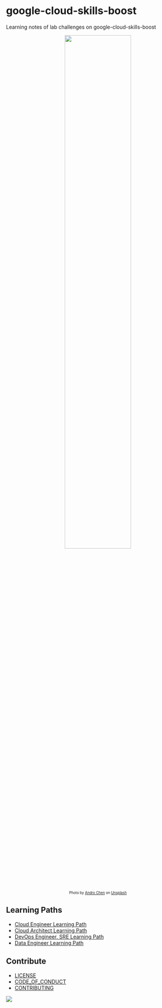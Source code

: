 # google-cloud-skills-boost

Learning notes of lab challenges on google-cloud-skills-boost

<p align="center">
  <img style="width:60%;" src="https://i.imgur.com/ZYG59DH.png">
  <br/>
  <sub><sup>Photo by <a href="https://unsplash.com/@androchentw?utm_content=creditCopyText&utm_medium=referral&utm_source=unsplash">Andro Chen</a> on <a href="https://unsplash.com/photos/av_vGjHnK-g?utm_content=creditCopyText&utm_medium=referral&utm_source=unsplash">Unsplash</a>
  </sup></sub>
</p>

## Learning Paths

* [Cloud Engineer Learning Path](https://www.cloudskillsboost.google/paths/11)
* [Cloud Architect Learning Path](https://www.cloudskillsboost.google/paths/12)
* [DevOps Engineer, SRE Learning Path](https://www.cloudskillsboost.google/paths/20)
* [Data Engineer Learning Path](https://www.cloudskillsboost.google/paths/16)


## Contribute

* [LICENSE](LICENSE)
* [CODE_OF_CONDUCT](CODE_OF_CONDUCT.md)
* [CONTRIBUTING](CONTRIBUTING.md)

<a href="https://github.com/an/template-playground/graphs/contributors">
  <img src="https://contrib.rocks/image?repo=androchentw/template-playground" />
</a>

<!-- Links -->
